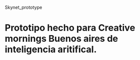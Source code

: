 Skynet_prototype

Prototipo hecho para Creative mornings Buenos aires de inteligencia aritifical.
=========================

